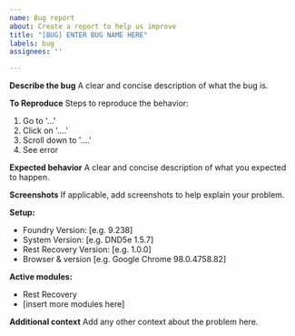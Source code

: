 ```yaml
---
name: Bug report
about: Create a report to help us improve
title: "[BUG] ENTER BUG NAME HERE"
labels: bug
assignees: ''

---
```


**Describe the bug**
A clear and concise description of what the bug is.

**To Reproduce**
Steps to reproduce the behavior:
1. Go to '...'
2. Click on '....'
3. Scroll down to '....'
4. See error

**Expected behavior**
A clear and concise description of what you expected to happen.

**Screenshots**
If applicable, add screenshots to help explain your problem.

**Setup:**
 - Foundry Version: [e.g. 9.238]
 - System Version: [e.g. DND5e 1.5.7]
 - Rest Recovery Version: [e.g. 1.0.0]
 - Browser & version [e.g. Google Chrome 98.0.4758.82]

**Active modules:**
 - Rest Recovery
 - [insert more modules here]

**Additional context**
Add any other context about the problem here.

